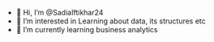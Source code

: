 - 👋 Hi, I’m @SadiaIftikhar24
- 👀 I’m interested in Learning about data, its structures etc
- 🌱 I’m currently learning business analytics

<!---
SadiaIftikhar24/SadiaIftikhar24 is a ✨ special ✨ repository because its `README.md` (this file) appears on your GitHub profile.
You can click the Preview link to take a look at your changes.
--->
